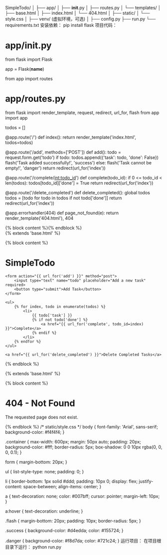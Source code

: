 SimpleTodo/
│
├── app/
│   ├── __init__.py
│   ├── routes.py
│   └── templates/
│       ├── base.html
│       ├── index.html
│       └── 404.html
│
├── static/
│   └── style.css
│
├── venv/  (虚拟环境，可选)
│
├── config.py
├── run.py
└── requirements.txt
安装依赖：
pip install flask
项目代码：
# app/__init__.py
from flask import Flask

app = Flask(__name__)

from app import routes
# app/routes.py
from flask import render_template, request, redirect, url_for, flash
from app import app

todos = []

@app.route('/')
def index():
    return render_template('index.html', todos=todos)

@app.route('/add', methods=['POST'])
def add():
    todo = request.form.get('todo')
    if todo:
        todos.append({'task': todo, 'done': False})
        flash('Task added successfully!', 'success')
    else:
        flash('Task cannot be empty!', 'danger')
    return redirect(url_for('index'))

@app.route('/complete/<int:todo_id>')
def complete(todo_id):
    if 0 <= todo_id < len(todos):
        todos[todo_id]['done'] = True
    return redirect(url_for('index'))

@app.route('/delete_completed')
def delete_completed():
    global todos
    todos = [todo for todo in todos if not todo['done']]
    return redirect(url_for('index'))

@app.errorhandler(404)
def page_not_found(e):
    return render_template('404.html'), 404
<!-- app/templates/base.html -->
<!DOCTYPE html>
<html lang="en">
<head>
    <meta charset="UTF-8">
    <meta name="viewport" content="width=device-width, initial-scale=1.0">
    <link rel="stylesheet" href="{{ url_for('static', filename='style.css') }}">
    <title>SimpleTodo</title>
</head>
<body>
    <div class="container">
        {% block content %}{% endblock %}
    </div>
</body>
</html>
<!-- app/templates/index.html -->
{% extends 'base.html' %}

{% block content %}
    <h1>SimpleTodo</h1>
    
    <form action="{{ url_for('add') }}" method="post">
        <input type="text" name="todo" placeholder="Add a new task" required>
        <button type="submit">Add Task</button>
    </form>
    
    <ul>
        {% for index, todo in enumerate(todos) %}
            <li>
                {{ todo['task'] }}
                {% if not todo['done'] %}
                    <a href="{{ url_for('complete', todo_id=index) }}">Complete</a>
                {% endif %}
            </li>
        {% endfor %}
    </ul>
    
    <a href="{{ url_for('delete_completed') }}">Delete Completed Tasks</a>
{% endblock %}
<!-- app/templates/404.html -->
{% extends 'base.html' %}

{% block content %}
    <h1>404 - Not Found</h1>
    <p>The requested page does not exist.</p>
{% endblock %}
/* static/style.css */
body {
    font-family: 'Arial', sans-serif;
    background-color: #f4f4f4;
}

.container {
    max-width: 600px;
    margin: 50px auto;
    padding: 20px;
    background-color: #fff;
    border-radius: 5px;
    box-shadow: 0 0 10px rgba(0, 0, 0, 0.1);
}

form {
    margin-bottom: 20px;
}

ul {
    list-style-type: none;
    padding: 0;
}

li {
    border-bottom: 1px solid #ddd;
    padding: 10px 0;
    display: flex;
    justify-content: space-between;
    align-items: center;
}

a {
    text-decoration: none;
    color: #007bff;
    cursor: pointer;
    margin-left: 10px;
}

a:hover {
    text-decoration: underline;
}

.flash {
    margin-bottom: 20px;
    padding: 10px;
    border-radius: 5px;
}

.success {
    background-color: #d4edda;
    color: #155724;
}

.danger {
    background-color: #f8d7da;
    color: #721c24;
}
运行项目：
在项目根目录下运行：
python run.py
